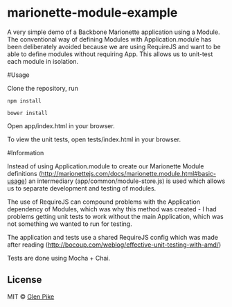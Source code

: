 marionette-module-example
============

A very simple demo of a Backbone Marionette application
using a Module.
The conventional way of defining Modules with Application.module has been deliberately
avoided because we are using RequireJS and want to be able to define modules
without requiring App.
This allows us to unit-test each module in isolation.

#Usage

Clone the repository, run

    npm install

    bower install

Open app/index.html in your browser.

To view the unit tests, open tests/index.html in your browser.

#Information

Instead of using Application.module to create our Marionette Module definitions
(http://marionettejs.com/docs/marionette.module.html#basic-usage) an intermediary
(app/common/module-store.js) is used which allows us to separate development and
testing of modules.

The use of RequireJS can compound problems with the Application dependency of
Modules, which was why this method was created - I had problems getting unit
tests to work without the main Application, which was not something we wanted
to run for testing.

The application and tests use a shared RequireJS config which was made after
reading (http://bocoup.com/weblog/effective-unit-testing-with-amd/)

Tests are done using Mocha + Chai.

## License

MIT © [Glen Pike](http://glenpike.co.uk)
